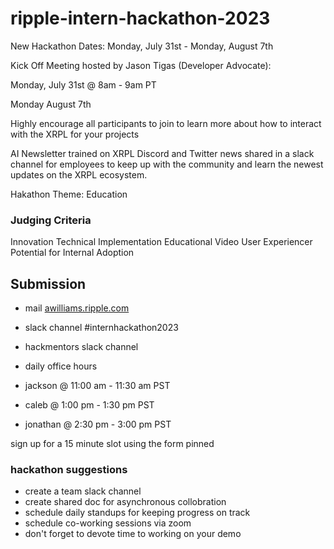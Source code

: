 # ripple-intern-hackathon-2023
New Hackathon Dates: Monday, July 31st - Monday, August 7th 

Kick Off Meeting hosted by Jason Tigas (Developer Advocate): 

Monday, July 31st @ 8am - 9am PT 

Monday August 7th

Highly encourage all participants to join to learn more about how to interact with the XRPL for your projects

AI Newsletter trained on XRPL Discord and Twitter news shared in a slack channel for employees to keep up with the community and learn the newest updates on the XRPL ecosystem.

Hakathon Theme:  Education

###  Judging Criteria
Innovation
Technical Implementation
Educational Video
User Experiencer
Potential for Internal Adoption


##  Submission 

-  mail [awilliams.ripple.com](mailto:awilliams.ripple.com)
-  slack channel #internhackathon2023
-  hackmentors slack channel

-  daily office hours 
-  jackson @ 11:00 am - 11:30 am PST
-  caleb @ 1:00 pm - 1:30 pm PST
-  jonathan @ 2:30 pm - 3:00 pm PST

sign up for a 15 minute slot using the form pinned

###  hackathon suggestions 

-  create a team slack channel
-  create shared doc for asynchronous collobration
-  schedule daily standups for keeping progress on track
-  schedule co-working sessions via zoom 
-  don't forget to devote time to working on your demo

